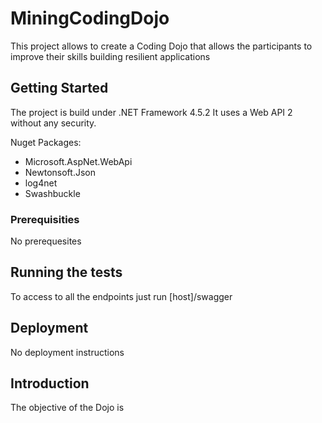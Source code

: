 # MiningCodingDojo

This project allows to create a Coding Dojo that allows the participants to improve their skills building resilient applications 

## Getting Started

The project is build under .NET Framework 4.5.2
It uses a Web API 2 without any security.

Nuget Packages:

* Microsoft.AspNet.WebApi
* Newtonsoft.Json
* log4net
* Swashbuckle

### Prerequisities

No prerequesites 

## Running the tests

To access to all the endpoints just run [host]/swagger


## Deployment

No deployment instructions

## Introduction

The objective of the Dojo is


